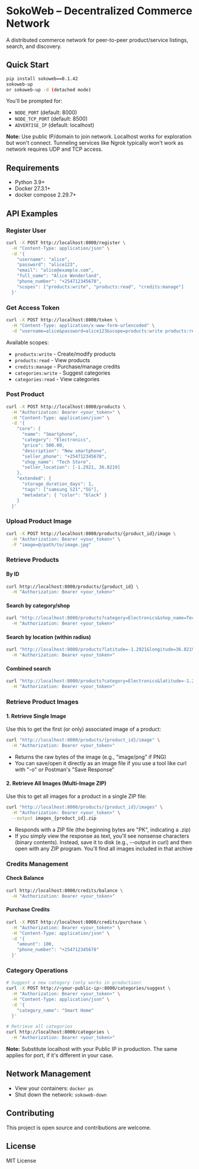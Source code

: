 # SokoWeb – Decentralized Commerce Network

A distributed commerce network for peer-to-peer product/service listings, search, and discovery.

## Quick Start

```bash
pip install sokoweb==0.1.42
sokoweb-up
or sokoweb-up -d (detached mode)
```

You'll be prompted for:
* `NODE_PORT` (default: 8000)
* `NODE_TCP_PORT` (default: 8500)
* `ADVERTISE_IP` (default: localhost)

**Note:** Use public IP/domain to join network. Localhost works for exploration but won't connect. Tunneling services like Ngrok typically won't work as network requires UDP and TCP access.

## Requirements

* Python 3.9+
* Docker 27.3.1+
* docker compose 2.29.7+

## API Examples

### Register User

```bash
curl -X POST http://localhost:8000/register \
  -H "Content-Type: application/json" \
  -d '{
    "username": "alice",
    "password": "alice123",
    "email": "alice@example.com",
    "full_name": "Alice Wonderland",
    "phone_number": "+254712345678",
    "scopes": ["products:write", "products:read", "credits:manage"]
  }'
```

### Get Access Token

```bash
curl -X POST http://localhost:8000/token \
  -H "Content-Type: application/x-www-form-urlencoded" \
  -d "username=alice&password=alice123&scope=products:write products:read credits:manage"
```

Available scopes:
* `products:write` - Create/modify products
* `products:read` - View products
* `credits:manage` - Purchase/manage credits
* `categories:write` - Suggest categories
* `categories:read` - View categories

### Post Product

```bash
curl -X POST http://localhost:8000/products \
  -H "Authorization: Bearer <your_token>" \
  -H "Content-Type: application/json" \
  -d '{
    "core": {
      "name": "Smartphone",
      "category": "Electronics",
      "price": 500.00,
      "description": "New smartphone",
      "seller_phone": "+254712345678",
      "shop_name": "Tech Store",
      "seller_location": [-1.2921, 36.8219]
    },
    "extended": {
      "storage_duration_days": 1,
      "tags": ["samsung S21","5G"],
      "metadata": { "color": "black" }
    }
  }'
```

### Upload Product Image

```bash
curl -X POST http://localhost:8000/products/{product_id}/image \
  -H "Authorization: Bearer <your_token>" \
  -F "image=@/path/to/image.jpg"
```

### Retrieve Products

#### By ID

```bash
curl http://localhost:8000/products/{product_id} \
  -H "Authorization: Bearer <your_token>"
```


#### Search by category/shop

```bash
curl "http://localhost:8000/products?category=Electronics&shop_name=Tech%20Store" \
  -H "Authorization: Bearer <your_token>"
```


#### Search by location (within radius)

```bash
curl "http://localhost:8000/products?latitude=-1.2921&longitude=36.8219&radius_km=10" \
  -H "Authorization: Bearer <your_token>"
```


#### Combined search

```bash
curl "http://localhost:8000/products?category=Electronics&latitude=-1.2921&longitude=36.8219&radius_km=5" \
  -H "Authorization: Bearer <your_token>"
```


### Retrieve Product Images

#### 1. Retrieve Single Image

Use this to get the first (or only) associated image of a product:

```bash
curl "http://localhost:8000/products/{product_id}/image" \
  -H "Authorization: Bearer <your_token>"
```

* Returns the raw bytes of the image (e.g., "image/png" if PNG)
* You can save/open it directly as an image file if you use a tool like curl with "-o" or Postman's "Save Response"

#### 2. Retrieve All Images (Multi-Image ZIP)

Use this to get all images for a product in a single ZIP file:

```bash
curl "http://localhost:8000/products/{product_id}/images" \
  -H "Authorization: Bearer <your_token>" \
  --output images_{product_id}.zip
```

* Responds with a ZIP file (the beginning bytes are "PK", indicating a .zip)
* If you simply view the response as text, you'll see nonsense characters (binary contents). Instead, save it to disk (e.g., --output in curl) and then open with any ZIP program. You'll find all images included in that archive

### Credits Management

#### Check Balance

```bash
curl http://localhost:8000/credits/balance \
  -H "Authorization: Bearer <your_token>"
```

#### Purchase Credits

```bash
curl -X POST http://localhost:8000/credits/purchase \
  -H "Authorization: Bearer <your_token>" \
  -H "Content-Type: application/json" \
  -d '{
    "amount": 100,
    "phone_number": "+254712345678"
  }'
```

### Category Operations

```bash
# Suggest a new category (only works in production)
curl -X POST http://<your-public-ip>:8000/categories/suggest \
  -H "Authorization: Bearer <your_token>" \
  -H "Content-Type: application/json" \
  -d '{
    "category_name": "Smart Home"
  }'

# Retrieve all categories
curl http://localhost:8000/categories \
  -H "Authorization: Bearer <your_token>"
```

**Note:** Substitute localhost with your Public IP in production. The same applies for port, if it's different in your case.

## Network Management

* View your containers: `docker ps`
* Shut down the network: `sokoweb-down`

## Contributing

This project is open source and contributions are welcome.

## License

MIT License
